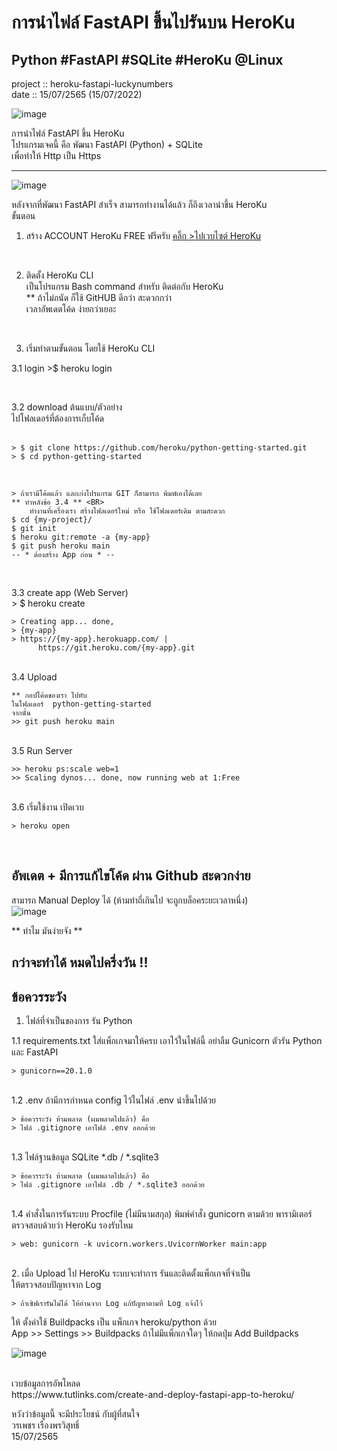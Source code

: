 
# การนำไฟล์ FastAPI ขึ้นไปรันบน HeroKu
## Python #FastAPI #SQLite #HeroKu @Linux
project :: heroku-fastapi-luckynumbers<BR>
date :: 15/07/2565  (15/07/2022)

![image](https://user-images.githubusercontent.com/6521378/179192519-93959cc1-dd66-4240-94b3-33c135b030f3.png)


การนำไฟล์ FastAPI ขึ้น HeroKu<BR>
โปรแกรมเจคนี้ คือ พัฒนา FastAPI (Python) + SQLite<BR>
เพื่อทำให้ Http เป็น Https<BR>

---
![image](https://user-images.githubusercontent.com/6521378/179192640-bf6a0200-a17e-4d4d-8de0-8a49ba91339e.png)

หลังจากที่พัฒนา FastAPI สำเร็จ สามารถทำงานได้แล้ว
ก็ถึงเวลานำขึ้น HeroKu <BR>
ขั้นตอน
1. สร้าง ACCOUNT  HeroKu FREE ฟรีครับ
[คลิ๊ก >ไปเวบไซต์ HeroKu ](https://www.heroku.com)
<BR>

2. ติดตั้ง HeroKu CLI<BR>
เป็นโปรแกรม Bash command สำหรับ ติดต่อกับ HeroKu<BR>
** ถ้าไม่ถนัด ก็ใช้ GitHUB ดีกว่า สะดวกกว่า<BR>
เวลาอัพเดตโค้ด ง่ายกว่าเยอะ
<BR>

3. เริ่มทำตามขั้นตอน
โดยใช้ HeroKu CLI

3.1 login
	>$ heroku login

<BR>

3.2 download ต้นแบบ/ตัวอย่าง<BR>
	ไปโฟลเดอร์ที่ต้องการเก็บโค้ด<BR>
<BR>	

	> $ git clone https://github.com/heroku/python-getting-started.git
	> $ cd python-getting-started
<BR>

	> ถ้าเรามีโค้ดแล้ว และเก่งโปรแกรม GIT ก็สามารถ พิมพ์เองได้เลย
	** ทำหลังข้อ 3.4 ** <BR> 
        ทำงานที่เครื่องเรา สร้างโฟลเดอร์ใหม่ หรือ ใช้โฟลเดอร์เดิม ตามสะดวก
	$ cd {my-project}/
	$ git init
	$ heroku git:remote -a {my-app}
	$ git push heroku main
	-- * ต้องสร้าง App ก่อน * --

<BR>

3.3 create app (Web Server)<BR>
	> $ heroku create
	
	> Creating app... done, 
	> {my-app}
	> https://{my-app}.herokuapp.com/ | 
	 	  https://git.heroku.com/{my-app}.git

<BR>
3.4 Upload 
	
	** กอปโค้ดของเรา ไปทับ 
	ในโฟลเดอร์  python-getting-started
	จากนั้น
	>> git push heroku main
	
<BR>
3.5 Run Server

	>> heroku ps:scale web=1
	>> Scaling dynos... done, now running web at 1:Free
<BR>
3.6 เริ่มใช้งาน  เปิดเวบ

	> heroku open	

<BR>

## อัพเดต + มีการแก้ไขโค้ด ผ่าน Github สะดวกง่าย<BR>
สามารถ Manual Deploy ได้ (ห้ามทำถี่เกินไป จะถูกบล็อคระยะเวลาหนึ่ง)	<BR>
![image](https://user-images.githubusercontent.com/6521378/179193097-8415c68e-7030-4468-a959-845a97bde7ec.png)


** ทำไม มันง่ายจัง **
## กว่าจะทำได้ หมดไปครึ่งวัน !!
## ข้อควรระวัง
1. ไฟล์ที่จำเป็นของการ รัน Python

1.1  requirements.txt
ใส่แพ็กเกจมาให้ครบ เอาไว้ในไฟล์นี้
อย่าลืม Gunicorn ตัวรัน Python และ FastAPI
		
	> gunicorn==20.1.0
<BR>
1.2 .env
ถ้ามีการกำหนด config ไว้ในไฟล์ .env นำขึ้นไปด้วย

	> ข้อควรระวัง ห้ามพลาด (ผมพลาดไปแล้ว) คือ
	> ไฟล์ .gitignore เอาไฟล์ .env ออกด้วย

<BR>
1.3 ไฟล์ฐานข้อมูล SQLite  *.db / *.sqlite3

	> ข้อควรระวัง ห้ามพลาด (ผมพลาดไปแล้ว) คือ
	> ไฟล์ .gitignore เอาไฟล์ .db / *.sqlite3 ออกด้วย
<BR>
1.4 คำสั่งในการรันระบบ
Procfile (ไม่มีนามสกุล)
พิมพ์คำสั่ง gunicorn  ตามด้วย พารามิเตอร์ <BR>
ตรวจสอบด้วยว่า HeroKu รองรับไหม

	> web: gunicorn -k uvicorn.workers.UvicornWorker main:app
<BR>
2. เมื่อ Upload ไป HeroKu ระบบจะทำการ รันและติดตั้งแพ็กเกจที่จำเป็น<BR>
ให้ตรวจสอบปัญหาจาก Log

	> ถ้าเซิฟเรารันไม่ได้ ให้อ่านจาก Log แก้ปัญหาตามที่ Log แจ้งไว้
ให้ ตั้งค่าใช้ Buildpacks เป็น แพ็กเกจ heroku/python ด้วย	
App >> Settings >> Buildpacks 
ถ้าไม่มีแพ็กเกจใดๆ ให้กดปุ่ม Add Buildpacks

![image](https://user-images.githubusercontent.com/6521378/179191996-b30235c0-6f31-4719-aa97-053b4ddcfad8.png)

<BR>
เวบข้อมูลการอัพโหลด <BR>
https://www.tutlinks.com/create-and-deploy-fastapi-app-to-heroku/

หวังว่าข้อมูลนี้ จะมีประโยชน์ กับผู้ที่สนใจ <BR>
วรเพชร  เรืองพรวิสุทธิ์<BR>
15/07/2565
